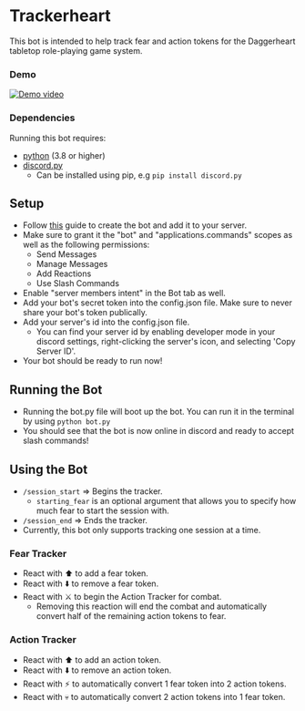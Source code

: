 # Trackerheart
This bot is intended to help track fear and action tokens for the Daggerheart tabletop role-playing game system.

### Demo
[![Demo video](https://img.youtube.com/vi/jGKoqW8o6iM/0.jpg)](https://www.youtube.com/watch?v=jGKoqW8o6iM)

### Dependencies
Running this bot requires:
* [python](https://www.python.org/) (3.8 or higher)
* [discord.py](https://discordpy.readthedocs.io/en/stable/) 
    * Can be installed using pip, e.g `pip install discord.py`

## Setup
* Follow [this](https://discordpy.readthedocs.io/en/stable/discord.html) guide to create the bot and add it to your server.
* Make sure to grant it the "bot" and "applications.commands" scopes as well as the following permissions:
    * Send Messages
    * Manage Messages
    * Add Reactions
    * Use Slash Commands
* Enable "server members intent" in the Bot tab as well.
* Add your bot's secret token into the config.json file. Make sure to never share your bot's token publically.
* Add your server's id into the config.json file.
    * You can find your server id by enabling developer mode in your discord settings, right-clicking the server's icon, and selecting 'Copy Server ID'.
* Your bot should be ready to run now!

## Running the Bot
* Running the bot.py file will boot up the bot. You can run it in the terminal by using `python bot.py`
* You should see that the bot is now online in discord and ready to accept slash commands!

## Using the Bot
* `/session_start` => Begins the tracker.
    * `starting_fear` is an optional argument that allows you to specify how much fear to start the session with.
* `/session_end` => Ends the tracker.
* Currently, this bot only supports tracking one session at a time.
### Fear Tracker
* React with ⬆️ to add a fear token.
* React with ⬇️ to remove a fear token.
* React with ⚔️ to begin the Action Tracker for combat.
    * Removing this reaction will end the combat and automatically convert half of the remaining action tokens to fear.
### Action Tracker
* React with ⬆️ to add an action token.
* React with ⬇️ to remove an action token.
* React with ⚡ to automatically convert 1 fear token into 2 action tokens.
* React with 💀 to automatically convert 2 action tokens into 1 fear token.
